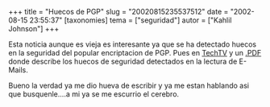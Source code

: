 +++
title = "Huecos de PGP"
slug = "20020815235537512"
date = "2002-08-15 23:55:37"
[taxonomies]
tema = ["seguridad"]
autor = ["Kahlil Johnson"]
+++

Esta noticia aunque es vieja es interesante ya que se ha detectado
huecos en la seguridad del popular encriptacion de PGP. Pues en
[TechTV](http://www.techtv.com/news/security/story/0,24195,3395897,00.html)
y un [.PDF](http://www.counterpane.com/pgp-attack.pdf) donde describe
los huecos de seguridad detectados en la lectura de E-Mails.  
  
Bueno la verdad ya me dio hueva de escribir y ya me estan hablando asi
que busquenle....a mi ya se me escurrio el cerebro.

